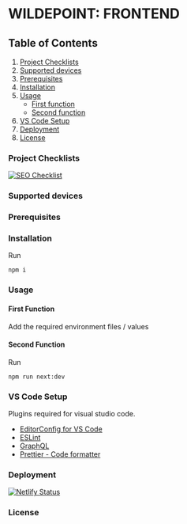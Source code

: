 # **WILDEPOINT:** FRONTEND

## Table of Contents

1. [Project Checklists](#project-checklists)
1. [Supported devices](#supported-devices)
1. [Prerequisites](#prerequisites)
1. [Installation](#installation)
1. [Usage](#usage)
    - [First function](#first-function)
    - [Second function](#second-function)
1. [VS Code Setup](#vs-code-setup)
1. [Deployment](#deployment)
1. [License](#license)

### Project Checklists

[![SEO Checklist](https://img.shields.io/badge/SEO%20CHECKLIST-INCOMPLETE-red?style=for-the-badge)](https://github.com/kinkwilde/wildepoint-frontend/tree/main/checklists/seo.md)

### Supported devices

### Prerequisites

### Installation

Run

```
npm i
```

### Usage

#### First Function

Add the required environment files / values

#### Second Function

Run

```
npm run next:dev
```

### VS Code Setup

Plugins required for visual studio code.

-   [EditorConfig for VS Code](https://marketplace.visualstudio.com/items?itemName=EditorConfig.EditorConfig)
-   [ESLint](https://marketplace.visualstudio.com/items?itemName=dbaeumer.vscode-eslint)
-   [GraphQL](https://marketplace.visualstudio.com/items?itemName=GraphQL.vscode-graphql)
-   [Prettier - Code formatter](https://marketplace.visualstudio.com/items?itemName=esbenp.prettier-vscode)

### Deployment

[![Netlify Status](https://api.netlify.com/api/v1/badges/1b99be0a-a887-4daf-a9cb-850464180100/deploy-status)](https://app.netlify.com/sites/wildepoint/deploys)

### License

